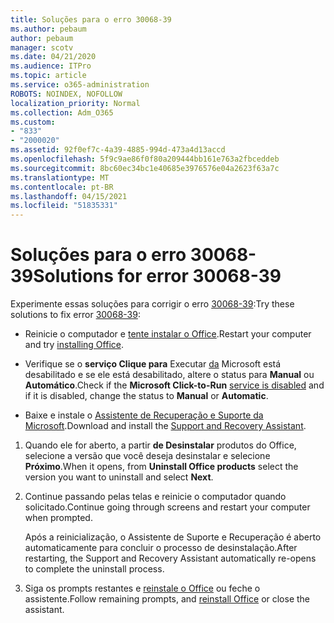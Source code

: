 ```yaml
---
title: Soluções para o erro 30068-39
ms.author: pebaum
author: pebaum
manager: scotv
ms.date: 04/21/2020
ms.audience: ITPro
ms.topic: article
ms.service: o365-administration
ROBOTS: NOINDEX, NOFOLLOW
localization_priority: Normal
ms.collection: Adm_O365
ms.custom:
- "833"
- "2000020"
ms.assetid: 92f0ef7c-4a39-4885-994d-473a4d13accd
ms.openlocfilehash: 5f9c9ae86f0f80a209444bb161e763a2fbceddeb
ms.sourcegitcommit: 8bc60ec34bc1e40685e3976576e04a2623f63a7c
ms.translationtype: MT
ms.contentlocale: pt-BR
ms.lasthandoff: 04/15/2021
ms.locfileid: "51835331"
---
```

# <a name="solutions-for-error-30068-39"></a><span data-ttu-id="212a4-102">Soluções para o erro 30068-39</span><span class="sxs-lookup"><span data-stu-id="212a4-102">Solutions for error 30068-39</span></span>

<span data-ttu-id="212a4-103">Experimente essas soluções para corrigir o erro [30068-39](https://support.office.com/article/963ca3e4-217a-4c16-9c02-ff946548357b?wt.mc_id=Alchemy_ClientDIA):</span><span class="sxs-lookup"><span data-stu-id="212a4-103">Try these solutions to fix error [30068-39](https://support.office.com/article/963ca3e4-217a-4c16-9c02-ff946548357b?wt.mc_id=Alchemy_ClientDIA):</span></span>
  
- <span data-ttu-id="212a4-104">Reinicie o computador e [tente instalar o Office](https://portal.office.com/OLS/MySoftware.aspx).</span><span class="sxs-lookup"><span data-stu-id="212a4-104">Restart your computer and try [installing Office](https://portal.office.com/OLS/MySoftware.aspx).</span></span>

- <span data-ttu-id="212a4-105">Verifique se o **serviço Clique para** Executar [da](https://support.office.com/article/963ca3e4-217a-4c16-9c02-ff946548357b?wt.mc_id=Alchemy_ClientDIA) Microsoft está desabilitado e se ele está desabilitado, altere o status para **Manual** ou **Automático**.</span><span class="sxs-lookup"><span data-stu-id="212a4-105">Check if the **Microsoft Click-to-Run** [service is disabled](https://support.office.com/article/963ca3e4-217a-4c16-9c02-ff946548357b?wt.mc_id=Alchemy_ClientDIA) and if it is disabled, change the status to **Manual** or **Automatic**.</span></span>

- <span data-ttu-id="212a4-106">Baixe e instale o [Assistente de Recuperação e Suporte da Microsoft](https://aka.ms/SARA-OfficeUninstall-Alchemy).</span><span class="sxs-lookup"><span data-stu-id="212a4-106">Download and install the [Support and Recovery Assistant](https://aka.ms/SARA-OfficeUninstall-Alchemy).</span></span>

1. <span data-ttu-id="212a4-107">Quando ele for aberto, a partir **de Desinstalar** produtos do Office, selecione a versão que você deseja desinstalar e selecione **Próximo**.</span><span class="sxs-lookup"><span data-stu-id="212a4-107">When it opens, from **Uninstall Office products** select the version you want to uninstall and select **Next**.</span></span>

2. <span data-ttu-id="212a4-108">Continue passando pelas telas e reinicie o computador quando solicitado.</span><span class="sxs-lookup"><span data-stu-id="212a4-108">Continue going through screens and restart your computer when prompted.</span></span>

    <span data-ttu-id="212a4-109">Após a reinicialização, o Assistente de Suporte e Recuperação é aberto automaticamente para concluir o processo de desinstalação.</span><span class="sxs-lookup"><span data-stu-id="212a4-109">After restarting, the Support and Recovery Assistant automatically re-opens to complete the uninstall process.</span></span>

3. <span data-ttu-id="212a4-110">Siga os prompts restantes e [reinstale o Office](https://portal.office.com/OLS/MySoftware.aspx) ou feche o assistente.</span><span class="sxs-lookup"><span data-stu-id="212a4-110">Follow remaining prompts, and [reinstall Office](https://portal.office.com/OLS/MySoftware.aspx) or close the assistant.</span></span>
